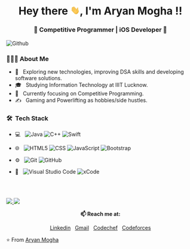 <h1 align="center">Hey there <img src="https://raw.githubusercontent.com/ABSphreak/ABSphreak/master/gifs/Hi.gif" height="24">, I'm Aryan Mogha !!</h1>
<h3 align="center">🚀 Competitive Programmer | iOS Developer 🚀</h3>
<img width="35%" align="center" alt="Github" src="https://user-images.githubusercontent.com/48678280/88862734-4903af80-d201-11ea-968b-9c939d88a37c.gif" />
<div align="left"> 
  <h3> 👨🏻‍💻 About Me </h3>

  - 🤔 &nbsp; Exploring new technologies, improving DSA skills and developing software solutions.
  - 🎓 &nbsp; Studying Information Technology at IIIT Lucknow.
  - 💼 &nbsp; Currently focusing on Competitive Programming.
  - ✍️ &nbsp; Gaming and Powerlifting as hobbies/side hustles.  
</div> 

<h3> 🛠 &nbsp;Tech Stack</h3>

- 💻 &nbsp;
  ![Java](https://img.shields.io/badge/-Java-333333?style=flat&logo=Java&logoColor=007396)
  ![C++](https://img.shields.io/badge/C++-00599C.svg?style=for-the-badge&logo=C++&logoColor=white)
  ![Swift](https://img.shields.io/badge/Swift-F05138.svg?style=for-the-badge&logo=Swift&logoColor=white)
  
- 🌐 &nbsp;
  ![HTML5](https://img.shields.io/badge/HTML5-E34F26.svg?style=for-the-badge&logo=HTML5&logoColor=white)
  ![CSS](https://img.shields.io/badge/CSS3-1572B6.svg?style=for-the-badge&logo=CSS3&logoColor=white)
  ![JavaScript](https://img.shields.io/badge/JavaScript-F7DF1E.svg?style=for-the-badge&logo=JavaScript&logoColor=black)
  ![Bootstrap](https://img.shields.io/badge/Bootstrap-7952B3.svg?style=for-the-badge&logo=Bootstrap&logoColor=white)
- ⚙️ &nbsp;
  ![Git](https://img.shields.io/badge/Git-F05032.svg?style=for-the-badge&logo=Git&logoColor=white)
  ![GitHub](https://img.shields.io/badge/GitHub-181717.svg?style=for-the-badge&logo=GitHub&logoColor=white)
- 🔧 &nbsp;
  ![Visual Studio Code](https://img.shields.io/badge/Visual%20Studio%20Code-007ACC.svg?style=for-the-badge&logo=Visual-Studio-Code&logoColor=white)
    ![xCode](https://img.shields.io/badge/Xcode-147EFB.svg?style=for-the-badge&logo=Xcode&logoColor=white)
<br/>

<br>
<p>
  <a href="https://github.com/aryanmogha">
  <img height="180em" src="https://github-readme-stats.vercel.app/api?username=aryanmogha&theme=buefy&show_icons=true" />
  <img height="180em" src="https://github-readme-stats.vercel.app/api/top-langs/?username=aryanmogha&theme=buefy&layout=compact" />
</a>
</p>

<div align="center">
  
  **📫 Reach me at:**<br>

  [Linkedin](https://www.linkedin.com/in/aryan-mogha/)
  &nbsp;
  [Gmail](mailto:LIT2020023@iiitl.ac.in)
  &nbsp;
  [Codechef](https://www.codechef.com/users/sirius_3101)
  &nbsp;
  [Codeforces](https://codeforces.com/profile/aryanmogha)

</div>

⭐️ From [Aryan Mogha](https://github.com/aryanmogha)
